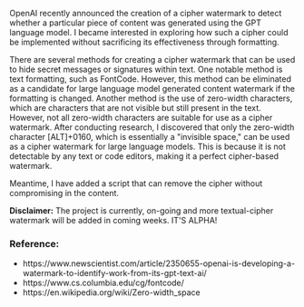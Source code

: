 OpenAI recently announced the creation of a cipher watermark to detect whether a particular piece of content was generated using the GPT language model. I became interested in exploring how such a cipher could be implemented without sacrificing its effectiveness through formatting.

There are several methods for creating a cipher watermark that can be used to hide secret messages or signatures within text. One notable method is text formatting, such as FontCode. However, this method can be eliminated as a candidate for large language model generated content watermark if the formatting is changed. Another method is the use of zero-width characters, which are characters that are not visible but still present in the text. However, not all zero-width characters are suitable for use as a cipher watermark. After conducting research, I discovered that only the zero-width character [ALT]+0160, which is essentially a "invisible space," can be used as a cipher watermark for large language models. This is because it is not detectable by any text or code editors, making it a perfect cipher-based watermark.

Meantime, I have added a script that can remove the cipher without compromising in the content.

**Disclaimer:** The project is currently, on-going and more textual-cipher watermark will be added in coming weeks. IT'S ALPHA!

### Reference:
<ul>
<li>https://www.newscientist.com/article/2350655-openai-is-developing-a-watermark-to-identify-work-from-its-gpt-text-ai/</li>
<li>https://www.cs.columbia.edu/cg/fontcode/</li>
<li>https://en.wikipedia.org/wiki/Zero-width_space</li>
</ul>
